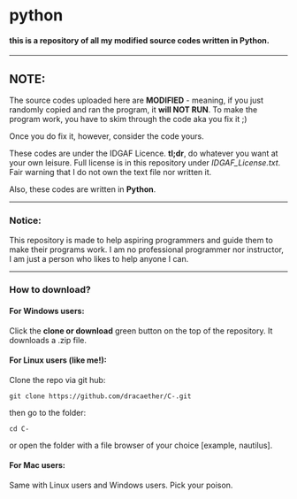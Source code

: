 # python
#### this is a repository of all my modified source codes written in Python.

----
## NOTE:
The source codes uploaded here are **MODIFIED** - meaning, if you just randomly copied and ran the program, it **will NOT RUN**.
To make the program work, you have to skim through the code aka you fix it ;)

Once you do fix it, however, consider the code yours.

These codes are under the IDGAF Licence. **tl;dr**, do whatever you want at your own leisure. Full license is in this repository under
*IDGAF_License.txt*. Fair warning that I do not own the text file nor written it.

Also, these codes are written in **Python**.

----
### Notice:
This repository is made to help aspiring programmers and guide them to make their programs work. I am no professional programmer nor instructor, I am just a person who likes to help anyone I can.

----
### How to download?

#### For Windows users:
Click the **clone or download** green button on the top of the repository. It downloads a .zip file.

#### For Linux users (like me!):
Clone the repo via git hub:
```
git clone https://github.com/dracaether/C-.git
```

then go to the folder:
```
cd C-
```

or open the folder with a file browser of your choice [example, nautilus].

#### For Mac users:
Same with Linux users and Windows users. Pick your poison.

